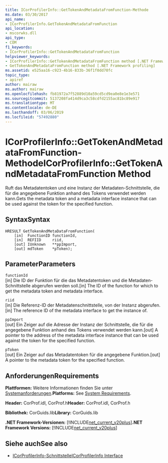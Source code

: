 ```yaml
---
title: ICorProfilerInfo::GetTokenAndMetadataFromFunction-Methode
ms.date: 03/30/2017
api_name:
- ICorProfilerInfo.GetTokenAndMetadataFromFunction
api_location:
- mscorwks.dll
api_type:
- COM
f1_keywords:
- ICorProfilerInfo::GetTokenAndMetadataFromFunction
helpviewer_keywords:
- ICorProfilerInfo::GetTokenAndMetadataFromFunction method [.NET Framework profiling]
- GetTokenAndMetadataFromFunction method [.NET Framework profiling]
ms.assetid: e525aa16-c923-4b16-833b-36f1f0dd70fc
topic_type:
- apiref
author: mairaw
ms.author: mairaw
ms.openlocfilehash: fb81972a7f52889d10a59cd5cd9ea0e8e1e3e571
ms.sourcegitcommit: 5137208fa414d9ca3c58cdfd2155ac81bc89e917
ms.translationtype: MT
ms.contentlocale: de-DE
ms.lasthandoff: 03/06/2019
ms.locfileid: "57492880"
---
```

# <a name="icorprofilerinfogettokenandmetadatafromfunction-method"></a><span data-ttu-id="10b33-102">ICorProfilerInfo::GetTokenAndMetadataFromFunction-Methode</span><span class="sxs-lookup"><span data-stu-id="10b33-102">ICorProfilerInfo::GetTokenAndMetadataFromFunction Method</span></span>
<span data-ttu-id="10b33-103">Ruft das Metadatentoken und eine Instanz der Metadaten-Schnittstelle, die für die angegebene Funktion anhand des Tokens verwendet werden kann.</span><span class="sxs-lookup"><span data-stu-id="10b33-103">Gets the metadata token and a metadata interface instance that can be used against the token for the specified function.</span></span>  
  
## <a name="syntax"></a><span data-ttu-id="10b33-104">Syntax</span><span class="sxs-lookup"><span data-stu-id="10b33-104">Syntax</span></span>  
  
```  
HRESULT GetTokenAndMetaDataFromFunction(  
    [in]  FunctionID functionId,  
    [in]  REFIID     riid,  
    [out] IUnknown   **ppImport,  
    [out] mdToken    *pToken);  
```  
  
## <a name="parameters"></a><span data-ttu-id="10b33-105">Parameter</span><span class="sxs-lookup"><span data-stu-id="10b33-105">Parameters</span></span>  
 `functionId`  
 <span data-ttu-id="10b33-106">[in] Die ID der Funktion für die das Metadatentoken und die Metadaten-Schnittstelle abgerufen werden soll.</span><span class="sxs-lookup"><span data-stu-id="10b33-106">[in] The ID of the function for which to get the metadata token and metadata interface.</span></span>  
  
 `riid`  
 <span data-ttu-id="10b33-107">[in] Die Referenz-ID der Metadatenschnittstelle, von der Instanz abgerufen.</span><span class="sxs-lookup"><span data-stu-id="10b33-107">[in] The reference ID of the metadata interface to get the instance of.</span></span>  
  
 `ppImport`  
 <span data-ttu-id="10b33-108">[out] Ein Zeiger auf die Adresse der Instanz der Schnittstelle, die für die angegebene Funktion anhand des Tokens verwendet werden kann.</span><span class="sxs-lookup"><span data-stu-id="10b33-108">[out] A pointer to the address of the metadata interface instance that can be used against the token for the specified function.</span></span>  
  
 `pToken`  
 <span data-ttu-id="10b33-109">[out] Ein Zeiger auf das Metadatentoken für die angegebene Funktion.</span><span class="sxs-lookup"><span data-stu-id="10b33-109">[out] A pointer to the metadata token for the specified function.</span></span>  
  
## <a name="requirements"></a><span data-ttu-id="10b33-110">Anforderungen</span><span class="sxs-lookup"><span data-stu-id="10b33-110">Requirements</span></span>  
 <span data-ttu-id="10b33-111">**Plattformen:** Weitere Informationen finden Sie unter [Systemanforderungen](../../../../docs/framework/get-started/system-requirements.md).</span><span class="sxs-lookup"><span data-stu-id="10b33-111">**Platforms:** See [System Requirements](../../../../docs/framework/get-started/system-requirements.md).</span></span>  
  
 <span data-ttu-id="10b33-112">**Header:** CorProf.idl, CorProf.h</span><span class="sxs-lookup"><span data-stu-id="10b33-112">**Header:** CorProf.idl, CorProf.h</span></span>  
  
 <span data-ttu-id="10b33-113">**Bibliothek:** CorGuids.lib</span><span class="sxs-lookup"><span data-stu-id="10b33-113">**Library:** CorGuids.lib</span></span>  
  
 <span data-ttu-id="10b33-114">**.NET Framework-Versionen:** [!INCLUDE[net_current_v20plus](../../../../includes/net-current-v20plus-md.md)]</span><span class="sxs-lookup"><span data-stu-id="10b33-114">**.NET Framework Versions:** [!INCLUDE[net_current_v20plus](../../../../includes/net-current-v20plus-md.md)]</span></span>  
  
## <a name="see-also"></a><span data-ttu-id="10b33-115">Siehe auch</span><span class="sxs-lookup"><span data-stu-id="10b33-115">See also</span></span>
- [<span data-ttu-id="10b33-116">ICorProfilerInfo-Schnittstelle</span><span class="sxs-lookup"><span data-stu-id="10b33-116">ICorProfilerInfo Interface</span></span>](../../../../docs/framework/unmanaged-api/profiling/icorprofilerinfo-interface.md)
